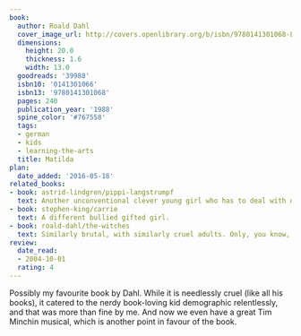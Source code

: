 ```yaml
---
book:
  author: Roald Dahl
  cover_image_url: http://covers.openlibrary.org/b/isbn/9780141301068-L.jpg
  dimensions:
    height: 20.0
    thickness: 1.6
    width: 13.0
  goodreads: '39988'
  isbn10: '0141301066'
  isbn13: '9780141301068'
  pages: 240
  publication_year: '1988'
  spine_color: '#767558'
  tags:
  - german
  - kids
  - learning-the-arts
  title: Matilda
plan:
  date_added: '2016-05-18'
related_books:
- book: astrid-lindgren/pippi-langstrumpf
  text: Another unconventional clever young girl who has to deal with oppressive adults.
- book: stephen-king/carrie
  text: A different bullied gifted girl.
- book: roald-dahl/the-witches
  text: Similarly brutal, with similarly cruel adults. Only, you know, witches.
review:
  date_read:
  - 2004-10-01
  rating: 4
---
```

Possibly my favourite book by Dahl. While it is needlessly cruel (like all his books), it catered to the nerdy
book-loving kid demographic relentlessly, and that was more than fine by me. And now we even have a great Tim Minchin
musical, which is another point in favour of the book.
